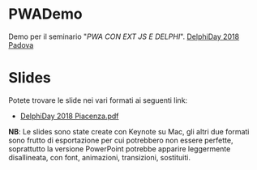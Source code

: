 # PWADemo

Demo per il seminario "*PWA CON EXT JS E DELPHI*".
[DelphiDay 2018 Padova](https://www.delphiday.it/)

# Slides

Potete trovare le slide nei vari formati ai seguenti link:
* [DelphiDay 2018 Piacenza.pdf](https://raw.githubusercontent.com/wiki/lminuti/PWADemo/SviluppoPWA.pdf)

**NB**: Le slides sono state create con Keynote su Mac, gli altri due formati sono frutto di esportazione per cui potrebbero non essere perfette, soprattutto la versione PowerPoint potrebbe apparire leggermente disallineata, con font, animazioni, transizioni, sostituiti.


